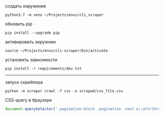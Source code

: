 создать окружение
```shell script
python3.7 -m venv ~/Projects/envs/cli_scraper
```

обновить pip
```shell script
pip install --upgrade pip
```

активировать окружние
```shell script
source ~/Projects/envs/cli-scraper/bin/activate
```

установить зависимости
```shell script
pip install -r requirements/dev.txt
```

---

запуск скрейпера
```shell script
python -m scraper crawl -f csv -o scraped/csv_file.csv
```

CSS-query в браузере
```javascript
document.querySelector('.pagination-block .pagination .next a::attr(href)')
```
